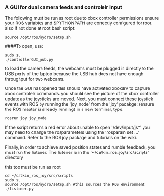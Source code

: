 ### A GUI for dual camera feeds and controlelr input

The following must be run as root due to xbox controller permissions
ensure your ROS variables and $PYTHONPATH are correctly configured for root.
also if not done at root bash script:

`source /opt/ros/hydro/setup.sh`

####To open, use: 
```
sudo su
./controllerGUI_pub.py
```
to load the camera feeds, the webcams must be plugged in directly to the USB ports of the laptop because the USB hub does not have enough throughput for two webcams.

Once the GUI has opened this should have activated xboxdrv to capture xbox controlelr commands.  you should see the picture of the xbox controller update as the joysticks are moved.
Next, you must connect these joystick events with ROS by running the 'joy_node' from the 'joy' pacakge:
(ensure the ROS master is already running)
in a new terminal, type:

`rosrun joy joy_node`

If the script returns a red error about unable to open '/dev/input/js*' you may need to change the rosparameters using the 'rosparam set ...' command.
Refer to the ROS joy package and tutorials on the wiki.

Finally, in order to achieve saved position states and rumble feedback, you must run the listener.
The listener is in the '~/catkin_ros_joy/src/scripts' directory

this too must be run as root:
```
cd ~/catkin_ros_joy/src/scripts
sudo su
source /opt/ros/hydro/setup.sh #this sources the ROS environment
./listener.py
```

